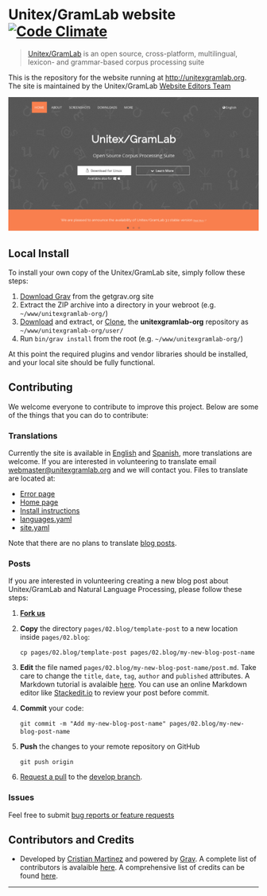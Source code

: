 # Unitex/GramLab website  [![Code Climate](https://codeclimate.com/github/UnitexGramLab/unitexgramlab-org/badges/gpa.svg)](https://codeclimate.com/github/UnitexGramLab/unitexgramlab-org)

> [Unitex/GramLab][unitex] is an open source, cross-platform, multilingual, lexicon- and grammar-based corpus processing suite

This is the repository for the website running at http://unitexgramlab.org. The site is maintained by the Unitex/GramLab [Website Editors Team](https://github.com/UnitexGramLab/unitexgramlab-org/graphs/contributors)

![UnitexGramLab](screenshot.jpg)

## Local Install

To install your own copy of the Unitex/GramLab site, simply follow these steps:

1. [Download Grav](http://getgrav.org/downloads) from the getgrav.org site
2. Extract the ZIP archive into a directory in your webroot (e.g. `~/www/unitexgramlab-org/`)
3. [Download](https://github.com/unitexgramlab/unitexgramlab-org/archive/develop.zip) and extract, or [Clone](https://github.com/unitexgramlab/unitexgramlab-org.git), the **unitexgramlab-org** repository as `~/www/unitexgramlab-org/user/`
4. Run `bin/grav install` from the root (e.g. `~/www/unitexgramlab-org/`)

At this point the required plugins and vendor libraries should be installed, and your local site should be fully functional.

## Contributing

We welcome everyone to contribute to improve this project. Below are some of the things that you can do to contribute:

### Translations

Currently the site is available in [English](http://unitexgramlab.org) and [Spanish](http://unitexgramlab.org/es), more translations are welcome. If you are interested in volunteering to translate email webmaster@unitexgramlab.org and we will contact you. Files to translate are located at:

- [Error page](pages/error)
- [Home page](pages/01.home)
- [Install instructions](pages/01.home/install-instructions)
- [languages.yaml](themes/unitexgramlab/languages.yaml)
- [site.yaml](config/site.yaml)

Note that there are no plans to translate [blog posts](pages/02.blog).

### Posts

If you are interested in volunteering creating a new blog post about Unitex/GramLab and Natural Language Processing, please follow these steps: 

1. [**Fork us**](https://github.com/UnitexGramLab/unitexgramlab-org/fork)

1. **Copy** the directory `pages/02.blog/template-post` to a new location inside `pages/02.blog`:

   ```
   cp pages/02.blog/template-post pages/02.blog/my-new-blog-post-name
   ```   
1. **Edit** the file named `pages/02.blog/my-new-blog-post-name/post.md`. Take care to change the `title`, `date`, `tag`, `author` and `published` attributes. A Markdown tutorial is avalaible [here](http://eherrera.net/markdowntutorial). You can use an online Markdown editor like [Stackedit.io](https://stackedit.io/editor) to review your post before commit.

1. **Commit** your code:
   
   ```
   git commit -m "Add my-new-blog-post-name" pages/02.blog/my-new-blog-post-name
   ```

1. **Push** the changes to your remote repository on GitHub
   
   ```
   git push origin
   ```
   
1. [Request a pull](https://github.com/UnitexGramLab/unitexgramlab-org/pulls) to the [develop branch](https://github.com/UnitexGramLab/unitexgramlab-org/tree/develop).

### Issues

Feel free to submit [bug reports or feature requests](https://github.com/UnitexGramLab/unitexgramlab-org/issues)

## Contributors and Credits

* Developed by [Cristian Martinez](http://martinec.org) and powered by [Grav](http://getgrav.org). A complete list of contributors is avalaible [here](https://github.com/UnitexGramLab/unitexgramlab-org/graphs/contributors). A comprehensive list of credits can be found [here](humans.txt).

---
[unitex]: http://unitexgramlab.org
